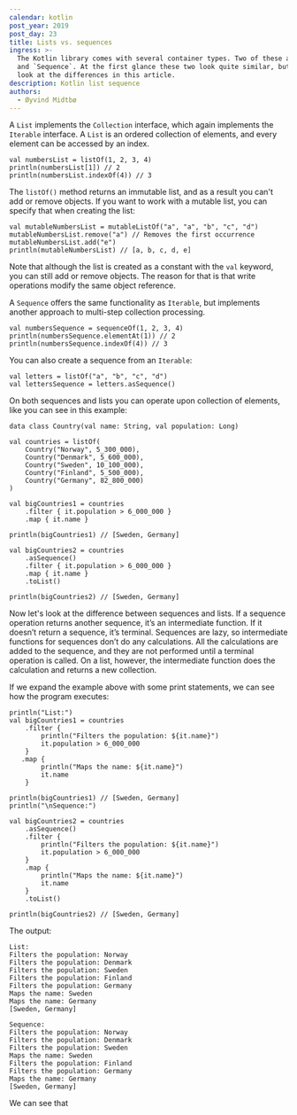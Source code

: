 ```yaml
---
calendar: kotlin
post_year: 2019
post_day: 23
title: Lists vs. sequences
ingress: >-
  The Kotlin library comes with several container types. Two of these are `List`
  and `Sequence`. At the first glance these two look quite similar, but we will
  look at the differences in this article.
description: Kotlin list sequence
authors:
  - Øyvind Midtbø
---
```

A `List` implements the `Collection` interface, which again implements the `Iterable` interface. A `List` is an ordered collection of elements, and every element can be accessed by an index.

```
val numbersList = listOf(1, 2, 3, 4)
println(numbersList[1]) // 2
println(numbersList.indexOf(4)) // 3
```

The `listOf()` method returns an immutable list, and as a result you can't add or remove objects. If you want to work with a mutable list, you can specify that when creating the list:

```
val mutableNumbersList = mutableListOf("a", "a", "b", "c", "d")
mutableNumbersList.remove("a") // Removes the first occurrence
mutableNumbersList.add("e")
println(mutableNumbersList) // [a, b, c, d, e]
```

Note that although the list is created as a constant with the `val` keyword, you can still add or remove objects. The reason for that is that write operations modify the same object reference.

A `Sequence` offers the same functionality as `Iterable`, but implements another approach to multi-step collection processing.

```
val numbersSequence = sequenceOf(1, 2, 3, 4)
println(numbersSequence.elementAt(1)) // 2
println(numbersSequence.indexOf(4)) // 3
```

You can also create a sequence from an `Iterable`:

```
val letters = listOf("a", "b", "c", "d")
val lettersSequence = letters.asSequence()
```

On both sequences and lists you can operate upon collection of elements, like you can see in this example:

```
data class Country(val name: String, val population: Long)

val countries = listOf(
    Country("Norway", 5_300_000),
    Country("Denmark", 5_600_000),
    Country("Sweden", 10_100_000),
    Country("Finland", 5_500_000),
    Country("Germany", 82_800_000)
)

val bigCountries1 = countries
    .filter { it.population > 6_000_000 }
    .map { it.name }

println(bigCountries1) // [Sweden, Germany]

val bigCountries2 = countries
    .asSequence()
    .filter { it.population > 6_000_000 }
    .map { it.name }
    .toList()

println(bigCountries2) // [Sweden, Germany]
```

Now let's look at the difference between sequences and lists. If a sequence operation returns another sequence, it’s an intermediate function. If it doesn’t return a sequence, it’s terminal. Sequences are lazy, so intermediate functions for sequences don’t do any calculations. All the calculations are added to the sequence, and they are not performed until a terminal operation is called. On a list, however, the intermediate function does the calculation and returns a new collection.

If we expand the example above with some print statements, we can see how the program executes:

```
println("List:")
val bigCountries1 = countries
    .filter {
        println("Filters the population: ${it.name}")
        it.population > 6_000_000
    }
   .map {
        println("Maps the name: ${it.name}")
        it.name
    }

println(bigCountries1) // [Sweden, Germany]
println("\nSequence:")

val bigCountries2 = countries
    .asSequence()
    .filter {
        println("Filters the population: ${it.name}")
        it.population > 6_000_000
    }
    .map {
        println("Maps the name: ${it.name}")
        it.name
    }
    .toList()

println(bigCountries2) // [Sweden, Germany]
```

The output:
```
List:
Filters the population: Norway
Filters the population: Denmark
Filters the population: Sweden
Filters the population: Finland
Filters the population: Germany
Maps the name: Sweden
Maps the name: Germany
[Sweden, Germany]

Sequence:
Filters the population: Norway
Filters the population: Denmark
Filters the population: Sweden
Maps the name: Sweden
Filters the population: Finland
Filters the population: Germany
Maps the name: Germany
[Sweden, Germany]
```
We can see that 

